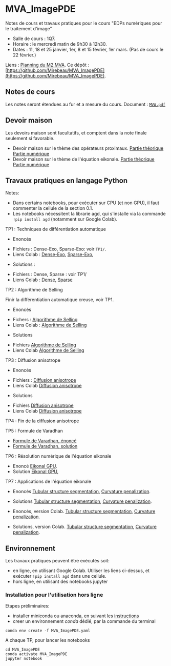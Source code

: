 # MVA_ImagePDE

Notes de cours et travaux pratiques pour le cours "EDPs numériques pour le traitement d'image"

- Salle de cours : 1Q7.
- Horaire : le mercredi matin de 9h30 à 12h30.
- Dates : 11, 18 et 25 janvier, 1er, 8 et 15 février, 1er mars. (Pas de cours le 22 février.)

Liens :  [Planning du M2 MVA](https://www.master-mva.com/). Ce dépôt : [https://github.com/Mirebeau/MVA_ImagePDE](https://github.com/Mirebeau/MVA_ImagePDE).



<!---
Générer un lien Colab
https://colab.research.google.com/notebook#fileId= (insérer identifiant) &offline=true&sandboxMode=true

alt+m pour ouvrir MarkdownLivePreview sous SublimeText 
--->

## Notes de cours

Les notes seront étendues au fur et a mesure du cours.
Document : [`MVA.pdf`](MVA.pdf)

## Devoir maison

Les devoirs maison sont facultatifs, et comptent dans la note finale seulement si favorable.

- Devoir maison sur le thème des opérateurs proximaux.
[Partie théorique](https://dl.dropbox.com/s/w0gjlq2yzmj23f8/DM_MVA_Shared.pdf)
[Partie numérique](https://dl.dropbox.com/s/9ln7wtufxlzn7zx/MVA_2023_DM_Lasso_Exo.ipynb)
- Devoir maison sur le thème de l'équation eikonale.
[Partie théorique](https://dl.dropbox.com/s/y3c523rcggyuq0x/DM2_MVA_Shared.pdf?dl=0)
[Partie numérique](https://dl.dropbox.com/s/e34pvk3l4cbrj3b/MVA_2022_DM2_Exo.ipynb?dl=0)

## Travaux pratiques en langage Python

Notes:

* Dans certains notebooks, pour exécuter sur CPU (et non GPU), il faut commenter la cellule de la section 0.1.
* Les notebooks nécessitent la librarie agd, qui s'installe via la commande `!pip install agd` (notamment sur Google Colab).

TP1 : Techniques de différentiation automatique

* Enoncés  
 - Fichiers : Dense-Exo, Sparse-Exo: voir `TP1/`.
 - Liens Colab :
  [Dense-Exo](https://colab.research.google.com/notebook#fileId=1tqdZvmZFA_1lg6gj6q0U5l-Ez7qIeWo8&offline=true&sandboxMode=true),
  [Sparse-Exo](https://colab.research.google.com/notebook#fileId=1ohjV4fXNs5NcrUS3XeFtIHOGYBx8GCMM&offline=true&sandboxMode=true),

* Solutions :
 - Fichiers : Dense, Sparse : voir TP1/
 - Liens Colab :
  [Dense](https://colab.research.google.com/notebook#fileId=1cF26zZz8LAbrL7gbbWEtyYdBtlTSBwVL&offline=true&sandboxMode=true),
  [Sparse](https://colab.research.google.com/notebook#fileId=1tifdb1jjVJP9TCUpVWYghiXgOEhbAaHI&offline=true&sandboxMode=true)


TP2 : Algorithme de Selling

Finir la différentiation automatique creuse, voir TP1.

* Enoncés
 - Fichers :
 [Algorithme de Selling](https://drive.google.com/file/d/1adPejCBWfUmBnn8A_3XaW0W_PuAZI9MU/view?usp=sharing)
 - Liens Colab :
 [Algorithme de Selling](https://colab.research.google.com/notebook#fileId=1adPejCBWfUmBnn8A_3XaW0W_PuAZI9MU&offline=true&sandboxMode=true)

* Solutions
 - Fichiers
 [Algorithme de Selling](https://drive.google.com/open?id=1dMHXDYJoQBI_EtvQTcR15pbJaiP03S0p)
 - Liens Colab
 [Algorithme de Selling](https://colab.research.google.com/notebook#fileId=1dMHXDYJoQBI_EtvQTcR15pbJaiP03S0p&offline=true&sandboxMode=true)


TP3 : Diffusion anisotrope
* Enoncés
 - Fichiers :
 [Diffusion anisotrope](https://drive.google.com/file/d/1CY3v6gyhRVgPbsuzwfgt-kGfXzEMZWWL/view?usp=sharing)
 - Liens Colab
 [Diffusion anisotrope](https://colab.research.google.com/notebook#fileId=1CY3v6gyhRVgPbsuzwfgt-kGfXzEMZWWL&offline=true&sandboxMode=true)

* Solutions
 - Fichiers
  [Diffusion anisotrope](https://drive.google.com/open?id=1u6_XthpxwycWYIusJoP26x37n2Fvbevh)
 - Liens Colab
  [Diffusion anisotrope](https://colab.research.google.com/notebook#fileId=1u6_XthpxwycWYIusJoP26x37n2Fvbevh&offline=true&sandboxMode=true)

TP4 : Fin de la diffusion anisotrope

TP5 : Formule de Varadhan

* [Formule de Varadhan, énoncé](https://drive.google.com/file/d/1-00l_6sysNFuUNWuvTvGkQYsVObJ9Jzz/view?usp=sharing)
* [Formule de Varadhan, solution](https://drive.google.com/file/d/1-9kTVi4rRhDaaFdUwn0R3PJi3fTfIuZn/view?usp=sharing)

TP6 : Résolution numérique de l'équation eikonale
* Enoncé
[Eikonal GPU](https://colab.research.google.com/notebook#fileId=182TnSY0Glaabm-LLuoooScIVQNIcuT4n&offline=true&sandboxMode=true).
* Solution
[Eikonal GPU](https://colab.research.google.com/notebook#fileId=1Y7mJ3SdD3GRm0QCtV1bRgHShzBzeLk-j&offline=true&sandboxMode=true),


TP7 : Applications de l'équation eikonale
* Enoncés [Tubular structure segmentation](https://www.dropbox.com/s/xs2xmywbyi7rct7/Tubular_Exo.ipynb?dl=0),
[Curvature penalization](https://www.dropbox.com/s/mkvnw4735ux65qt/DeviationHorizontality_Exo.ipynb?dl=0).
* Solutions [Tubular structure segmentation](https://www.dropbox.com/s/dtzc3q2vjazyocc/Tubular.ipynb?dl=0),
[Curvature penalization](https://www.dropbox.com/s/xt7stg05oqcnwk4/DeviationHorizontality.ipynb?dl=0).

* Enoncés, version Colab.
[Tubular structure segmentation](https://colab.research.google.com/notebook#fileId=1pLHYt0UocFeHbjOp5SkS7NvB6XT2ALgx&offline=true&sandboxMode=true),
[Curvature penalization](https://colab.research.google.com/notebook#fileId=1m1362Cskq8PVUbOZqMiUcYgez9IZHXqG&offline=true&sandboxMode=true).

* Solutions, version Colab.
[Tubular structure segmentation](https://colab.research.google.com/notebook#fileId=1AMLRDrNQVXLnOdsracx4ZSwPR7bgi3J9&offline=true&sandboxMode=true),
[Curvature penalization](https://colab.research.google.com/notebook#fileId=1x309yEmht-G8sy9dxJN2LGeOE4INdnmW&offline=true&sandboxMode=true).


## Environnement

Les travaux pratiques peuvent être exécutés soit:

- en ligne, en utilisant Google Colab. Utiliser les liens ci-dessus, et exécuter `!pip install agd` dans une cellule.
- hors ligne, en utilisant des notebooks jupyter

### Installation pour l'utilisation hors ligne

Etapes préliminaires:

- installer miniconda ou anaconda, en suivant les [instructions](https://docs.conda.io/projects/conda/en/latest/user-guide/install/)
- creer un environnement *conda* dédié, par la commande du terminal
```
conda env create -f MVA_ImagePDE.yaml
```

A chaque TP, pour lancer les notebooks
```
cd MVA_ImagePDE
conda activate MVA_ImagePDE
jupyter notebook
```
